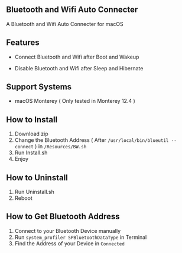 ## Bluetooth and Wifi Auto Connecter

A Bluetooth and Wifi Auto Connecter for macOS

## Features

- Connect Bluetooth and Wifi after Boot and Wakeup

- Disable Bluetooth and Wifi after Sleep and Hibernate

## Support Systems

- macOS Monterey ( Only tested in Monterey 12.4 )

## How to Install

1. Download zip
2. Change the Bluetooth Address ( After `/usr/local/bin/blueutil --connect` ) in `/Resources/BW.sh`
3. Run Install.sh
4. Enjoy

## How to Uninstall

1. Run Uninstall.sh
2. Reboot

## How to Get Bluetooth Address

1. Connect to your Bluetooth Device manually
2. Run `system_profiler SPBluetoothDataType` in Terminal
3. Find the Address of your Device in `Connected`
